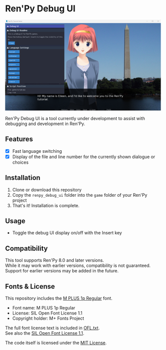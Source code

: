 # Ren'Py Debug UI

![The Ren'Py tutorial game is running with the Ren'Py Debug UI displayed. The UI includes sections for "Debug UI Readme," "Language Settings," and "Script Position." In the language settings, there are multiple language switch buttons, and in the script position section, the current file name (game/script.rpy) and line number (154) are shown.](assets/images/image.png)

Ren'Py Debug UI is a tool currently under development to assist with debugging and development in Ren'Py.

## Features

- [x] Fast language switching
- [x] Display of the file and line number for the currently shown dialogue or choices

## Installation

1. Clone or download this repository
2. Copy the `renpy_debug_ui` folder into the `game` folder of your Ren'Py project
3. That's it! Installation is complete.

## Usage

- Toggle the debug UI display on/off with the Insert key

## Compatibility

This tool supports Ren'Py 8.0 and later versions.  
While it may work with earlier versions, compatibility is not guaranteed.  
Support for earlier versions may be added in the future.

## Fonts & License

This repository includes the [M PLUS 1p Regular](https://fonts.google.com/specimen/M+PLUS+1p) font.

- Font name: M PLUS 1p Regular
- License: SIL Open Font License 1.1
- Copyright holder: M+ Fonts Project

The full font license text is included in [OFL.txt](OFL.txt).  
See also the [SIL Open Font License 1.1](https://scripts.sil.org/OFL).

The code itself is licensed under the [MIT License](LICENSE).
